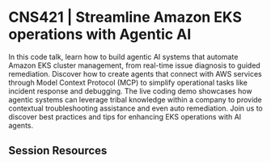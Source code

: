 # CNS421 | Streamline Amazon EKS operations with Agentic AI 

In this code talk, learn how to build agentic AI systems that automate Amazon EKS cluster management, from real-time issue diagnosis to guided remediation. Discover how to create agents that connect with AWS services through Model Context Protocol (MCP) to simplify operational tasks like incident response and debugging. The live coding demo showcases how agentic systems can leverage tribal knowledge within a company to provide contextual troubleshooting assistance and even auto remediation. Join us to discover best practices and tips for enhancing EKS operations with AI agents.

## Session Resources 

